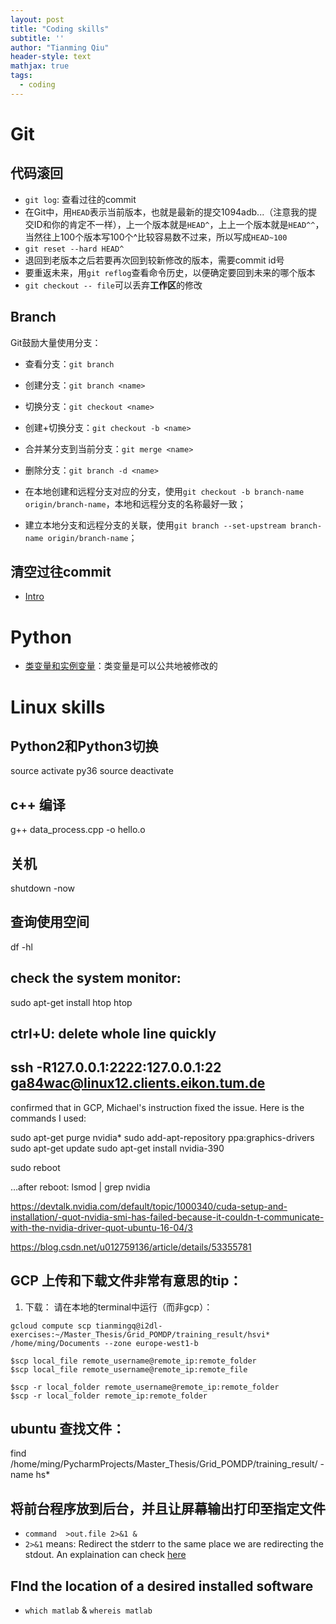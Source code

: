 ```yaml
---
layout: post
title: "Coding skills"
subtitle: ''
author: "Tianming Qiu"
header-style: text
mathjax: true
tags:
  - coding
---
```


# Git
## 代码滚回
- `git log`: 查看过往的commit
- 在Git中，用`HEAD`表示当前版本，也就是最新的提交1094adb...（注意我的提交ID和你的肯定不一样），上一个版本就是`HEAD^`，上上一个版本就是`HEAD^^`，当然往上100个版本写100个^比较容易数不过来，所以写成`HEAD~100`
- `git reset --hard HEAD^`
- 退回到老版本之后若要再次回到较新修改的版本，需要commit id号
- 要重返未来，用`git reflog`查看命令历史，以便确定要回到未来的哪个版本
- `git checkout -- file`可以丢弃**工作区**的修改

## Branch
Git鼓励大量使用分支：
- 查看分支：`git branch`

- 创建分支：`git branch <name>`

- 切换分支：`git checkout <name>`

- 创建+切换分支：`git checkout -b <name>`

- 合并某分支到当前分支：`git merge <name>`

- 删除分支：`git branch -d <name>`

- 在本地创建和远程分支对应的分支，使用`git checkout -b branch-name origin/branch-name`，本地和远程分支的名称最好一致；

- 建立本地分支和远程分支的关联，使用`git branch --set-upstream branch-name origin/branch-name`；

## 清空过往commit
- [Intro](https://www.jianshu.com/p/739e3cb1a0af)

# Python
- [类变量和实例变量](https://blog.csdn.net/Marvel__Dead/article/details/79368272)：类变量是可以公共地被修改的

# Linux skills
## Python2和Python3切换
source activate py36
source deactivate

## c++ 编译
g++ data_process.cpp -o hello.o

## 关机
shutdown -now

## 查询使用空间
df -hl

## check the system monitor:
sudo apt-get install htop
htop

## ctrl+U: delete whole line quickly

## ssh -R127.0.0.1:2222:127.0.0.1:22 ga84wac@linux12.clients.eikon.tum.de


confirmed that in GCP, Michael's instruction fixed the issue.
Here is the commands I used:

sudo apt-get purge nvidia*
sudo add-apt-repository ppa:graphics-drivers
sudo apt-get update
sudo apt-get install nvidia-390

sudo reboot

…after reboot:
lsmod | grep nvidia 


https://devtalk.nvidia.com/default/topic/1000340/cuda-setup-and-installation/-quot-nvidia-smi-has-failed-because-it-couldn-t-communicate-with-the-nvidia-driver-quot-ubuntu-16-04/3


https://blog.csdn.net/u012759136/article/details/53355781


## GCP 上传和下载文件非常有意思的tip：
1. 下载： 请在本地的terminal中运行（而非gcp）：
```
gcloud compute scp tianmingq@i2dl-exercises:~/Master_Thesis/Grid_POMDP/training_result/hsvi* /home/ming/Documents --zone europe-west1-b

$scp local_file remote_username@remote_ip:remote_folder
$scp local_file remote_username@remote_ip:remote_file

$scp -r local_folder remote_username@remote_ip:remote_folder
$scp -r local_folder remote_ip:remote_folder
```


## ubuntu 查找文件：
find /home/ming/PycharmProjects/Master_Thesis/Grid_POMDP/training_result/ -name hs*

## 将前台程序放到后台，并且让屏幕输出打印至指定文件
- `command  >out.file 2>&1 &`
- `2>&1` means: Redirect the stderr to the same place we are redirecting the stdout. An explaination can check [here](https://www.brianstorti.com/understanding-shell-script-idiom-redirect/)

## FInd the location of a desired installed software
- `which matlab` & `whereis matlab`
